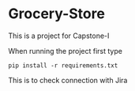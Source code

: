 # Grocery-Store

This is a project for Capstone-I

When running the project first type

```
pip install -r requirements.txt
```

This is to check connection with Jira

